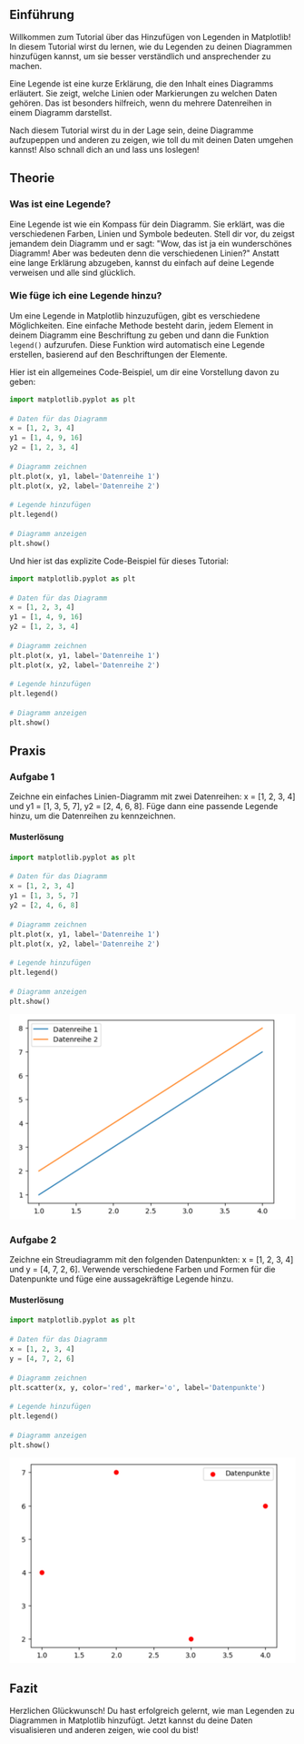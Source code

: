 ## Einführung

Willkommen zum Tutorial über das Hinzufügen von Legenden in Matplotlib! In diesem Tutorial wirst du lernen, wie du Legenden zu deinen Diagrammen hinzufügen kannst, um sie besser verständlich und ansprechender zu machen. 

Eine Legende ist eine kurze Erklärung, die den Inhalt eines Diagramms erläutert. Sie zeigt, welche Linien oder Markierungen zu welchen Daten gehören. Das ist besonders hilfreich, wenn du mehrere Datenreihen in einem Diagramm darstellst.

Nach diesem Tutorial wirst du in der Lage sein, deine Diagramme aufzupeppen und anderen zu zeigen, wie toll du mit deinen Daten umgehen kannst! Also schnall dich an und lass uns loslegen!

## Theorie

### Was ist eine Legende?

Eine Legende ist wie ein Kompass für dein Diagramm. Sie erklärt, was die verschiedenen Farben, Linien und Symbole bedeuten. Stell dir vor, du zeigst jemandem dein Diagramm und er sagt: "Wow, das ist ja ein wunderschönes Diagramm! Aber was bedeuten denn die verschiedenen Linien?" Anstatt eine lange Erklärung abzugeben, kannst du einfach auf deine Legende verweisen und alle sind glücklich.

### Wie füge ich eine Legende hinzu?

Um eine Legende in Matplotlib hinzuzufügen, gibt es verschiedene Möglichkeiten. Eine einfache Methode besteht darin, jedem Element in deinem Diagramm eine Beschriftung zu geben und dann die Funktion `legend()` aufzurufen. Diese Funktion wird automatisch eine Legende erstellen, basierend auf den Beschriftungen der Elemente.

Hier ist ein allgemeines Code-Beispiel, um dir eine Vorstellung davon zu geben:

```python
import matplotlib.pyplot as plt

# Daten für das Diagramm
x = [1, 2, 3, 4]
y1 = [1, 4, 9, 16]
y2 = [1, 2, 3, 4]

# Diagramm zeichnen
plt.plot(x, y1, label='Datenreihe 1')
plt.plot(x, y2, label='Datenreihe 2')

# Legende hinzufügen
plt.legend()

# Diagramm anzeigen
plt.show()
```

Und hier ist das explizite Code-Beispiel für dieses Tutorial:

```python
import matplotlib.pyplot as plt

# Daten für das Diagramm
x = [1, 2, 3, 4]
y1 = [1, 4, 9, 16]
y2 = [1, 2, 3, 4]

# Diagramm zeichnen
plt.plot(x, y1, label='Datenreihe 1')
plt.plot(x, y2, label='Datenreihe 2')

# Legende hinzufügen
plt.legend()

# Diagramm anzeigen
plt.show()
```

## Praxis

### Aufgabe 1

Zeichne ein einfaches Linien-Diagramm mit zwei Datenreihen: x = [1, 2, 3, 4] und y1 = [1, 3, 5, 7], y2 = [2, 4, 6, 8]. Füge dann eine passende Legende hinzu, um die Datenreihen zu kennzeichnen.

#### Musterlösung

```python
import matplotlib.pyplot as plt

# Daten für das Diagramm
x = [1, 2, 3, 4]
y1 = [1, 3, 5, 7]
y2 = [2, 4, 6, 8]

# Diagramm zeichnen
plt.plot(x, y1, label='Datenreihe 1')
plt.plot(x, y2, label='Datenreihe 2')

# Legende hinzufügen
plt.legend()

# Diagramm anzeigen
plt.show()
```

![](https://github.com/janehlenb/Projektarbeit-ChatGPT-Python/blob/main/Images/Darstellung/Grundlagen_des_Plottings/Hinzufuegen_von_Legenden/ms_aufgabe1.png)

### Aufgabe 2

Zeichne ein Streudiagramm mit den folgenden Datenpunkten: x = [1, 2, 3, 4] und y = [4, 7, 2, 6]. Verwende verschiedene Farben und Formen für die Datenpunkte und füge eine aussagekräftige Legende hinzu.

#### Musterlösung

```python
import matplotlib.pyplot as plt

# Daten für das Diagramm
x = [1, 2, 3, 4]
y = [4, 7, 2, 6]

# Diagramm zeichnen
plt.scatter(x, y, color='red', marker='o', label='Datenpunkte')

# Legende hinzufügen
plt.legend()

# Diagramm anzeigen
plt.show()
```

![](https://github.com/janehlenb/Projektarbeit-ChatGPT-Python/blob/main/Images/Darstellung/Grundlagen_des_Plottings/Hinzufuegen_von_Legenden/ms_aufgabe2.png)

## Fazit
Herzlichen Glückwunsch! Du hast erfolgreich gelernt, wie man Legenden zu Diagrammen in Matplotlib hinzufügt. Jetzt kannst du deine Daten visualisieren und anderen zeigen, wie cool du bist!

